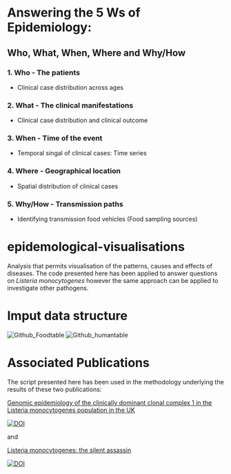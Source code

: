 # Answering the 5 Ws of Epidemiology: 
## Who, What, When, Where and Why/How

### 1. Who - The patients
   * Clinical case distribution across ages

### 2. What - The clinical manifestations
   * Clinical case distribution and clinical outcome 
   
### 3. When - Time of the event
   * Temporal singal of clinical cases: Time series
  
### 4. Where - Geographical location
   * Spatial distribution of clinical cases

### 5. Why/How - Transmission paths
  * Identifying transmission food vehicles (Food sampling sources)

    

# epidemological-visualisations
Analysis that permits visualisation of the patterns, causes and effects of diseases. The code presented here has been applied to answer questions on *Listeria monocytogenes* however the same approach can be applied to investigate other pathogens.


# Imput data structure
![Github_Foodtable](https://github.com/EmilyFotopoulou/epidemological-visualisations/assets/170447213/5339db23-44bf-49c4-adb6-620d6799d828)
![Github_humantable](https://github.com/EmilyFotopoulou/epidemological-visualisations/assets/170447213/8e41d4d9-ea67-4dd8-996b-ffa454fae879)


# Associated Publications
The script presented here has been used in the methodology underlying the results of these two publications:

[Genomic epidemiology of the clinically dominant clonal complex 1 in the Listeria monocytogenes population in the UK](https://www.microbiologyresearch.org/content/journal/mgen/10.1099/mgen.0.001155)



[![DOI](https://zenodo.org/badge/DOI/10.5281/mgen.0.001155.svg)](https://doi.org/10.1099/mgen.0.001155)


and


[Listeria monocytogenes: the silent assassin](https://www.microbiologyresearch.org/content/journal/jmm/10.1099/jmm.0.001800)

[![DOI](https://zenodo.org/badge/DOI/0.1099/mgen.0.001155.svg)](https://doi.org/10.1099/jmm.0.001800)


